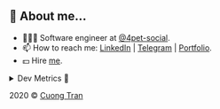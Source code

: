 ## 🦄 About me...

- 🧑🏻‍💻 Software engineer at [@4pet-social](https://github.com/4pet-social).
- 📫 How to reach me: [LinkedIn](https://linkedin.com/in/103cuong) | [Telegram](https://t.me/cuong103) | [Portfolio](https://103cuong.github.io/).
- 💵 Hire [me](mailto:103cuong@gmail.com).

<details><summary>Dev Metrics 💅</summary>

<!--START_SECTION:waka-->
![Profile Views](http://img.shields.io/badge/Profile%20Views-6-blue)

![Lines of code](https://img.shields.io/badge/From%20Hello%20World%20I%27ve%20Written-17.5%20million%20lines%20of%20code-blue)

**🐱 My Github Data** 

> 🏆 2,771 Contributions in the Year 2020
 > 
> 📦 503.1 kB Used in Github's Storage 
 > 
> 💼 Opted to Hire
 > 
> 📜 165 Public Repositories
 > 
> 🔑 0 Private Repository 
 > 
**I'm a Night 🦉** 

```text
🌞 Morning    34 commits     ██░░░░░░░░░░░░░░░░░░░░░░░   10.46% 
🌆 Daytime    112 commits    ████████░░░░░░░░░░░░░░░░░   34.46% 
🌃 Evening    108 commits    ████████░░░░░░░░░░░░░░░░░   33.23% 
🌙 Night      71 commits     █████░░░░░░░░░░░░░░░░░░░░   21.85%

```
📅 **I'm Most Productive on Tuesday** 

```text
Monday       44 commits     ███░░░░░░░░░░░░░░░░░░░░░░   13.54% 
Tuesday      56 commits     ████░░░░░░░░░░░░░░░░░░░░░   17.23% 
Wednesday    35 commits     ██░░░░░░░░░░░░░░░░░░░░░░░   10.77% 
Thursday     52 commits     ████░░░░░░░░░░░░░░░░░░░░░   16.0% 
Friday       43 commits     ███░░░░░░░░░░░░░░░░░░░░░░   13.23% 
Saturday     39 commits     ███░░░░░░░░░░░░░░░░░░░░░░   12.0% 
Sunday       56 commits     ████░░░░░░░░░░░░░░░░░░░░░   17.23%

```


📊 **This Week I Spent My Time On** 

```text
⌚︎ Time Zone: Asia/Ho_Chi_Minh

💬 Programming Languages: 
Java                     28 hrs 21 mins      ██████████████████░░░░░░░   74.15% 
YAML                     4 hrs 18 mins       ██░░░░░░░░░░░░░░░░░░░░░░░   11.25% 
JavaScript               2 hrs 13 mins       █░░░░░░░░░░░░░░░░░░░░░░░░   5.83% 
Properties               1 hr 35 mins        █░░░░░░░░░░░░░░░░░░░░░░░░   4.17% 
JSON                     1 hr                ░░░░░░░░░░░░░░░░░░░░░░░░░   2.66%

🔥 Editors: 
IntelliJ                 26 hrs 50 mins      █████████████████░░░░░░░░   70.19% 
VS Code                  9 hrs 20 mins       ██████░░░░░░░░░░░░░░░░░░░   24.44% 
WebStorm                 2 hrs 3 mins        █░░░░░░░░░░░░░░░░░░░░░░░░   5.37%

💻 Operating System: 
Linux                    19 hrs 49 mins      █████████████░░░░░░░░░░░░   51.84% 
Mac                      18 hrs 25 mins      ████████████░░░░░░░░░░░░░   48.16%

```

**I Mostly Code in TypeScript** 

```text
TypeScript               44 repos            ███████████░░░░░░░░░░░░░░   44.44% 
JavaScript               23 repos            █████░░░░░░░░░░░░░░░░░░░░   23.23% 
Go                       18 repos            ████░░░░░░░░░░░░░░░░░░░░░   18.18% 
Shell                    3 repos             ░░░░░░░░░░░░░░░░░░░░░░░░░   3.03% 
Dart                     2 repos             ░░░░░░░░░░░░░░░░░░░░░░░░░   2.02%

```



<!--END_SECTION:waka-->
</details>

2020 © [Cuong Tran](https://github.com/103cuong)

